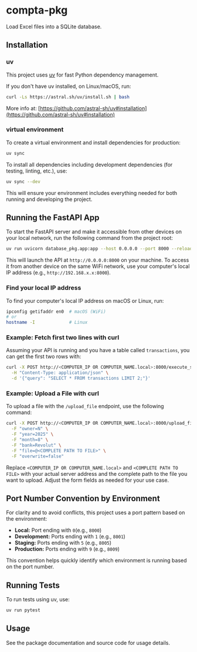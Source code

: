 # compta-pkg

Load Excel files into a SQLite database.

## Installation

### uv
This project uses [uv](https://github.com/astral-sh/uv) for fast Python dependency management.

If you don't have uv installed, on Linux/macOS, run:
```sh
curl -Ls https://astral.sh/uv/install.sh | bash
```
More info at:
[https://github.com/astral-sh/uv#installation](https://github.com/astral-sh/uv#installation)


### virtual environment
To create a virtual environment and install dependencies for production:

```sh
uv sync
```

To install all dependencies including development dependencies (for testing, linting, etc.), use:

```sh
uv sync --dev
```

This will ensure your environment includes everything needed for both running and developing the project.

## Running the FastAPI App

To start the FastAPI server and make it accessible from other devices on your local network, run the following command from the project root:

```bash
uv run uvicorn database_pkg.app:app --host 0.0.0.0 --port 8000 --reload
```

This will launch the API at `http://0.0.0.0:8000` on your machine. To access it from another device on the same WiFi network, use your computer's local IP address (e.g., `http://192.168.x.x:8000`).


### Find your local IP address

To find your computer's local IP address on macOS or Linux, run:

```bash
ipconfig getifaddr en0  # macOS (WiFi)
# or
hostname -I             # Linux
```

### Example: Fetch first two lines with curl

Assuming your API is running and you have a table called `transactions`, you can get the first two rows with:

```bash
curl -X POST http://<COMPUTER_IP OR COMPUTER_NAME.local>:8000/execute_sql \
  -H "Content-Type: application/json" \
  -d '{"query": "SELECT * FROM transactions LIMIT 2;"}'
```

### Example: Upload a File with curl


To upload a file with the `/upload_file` endpoint, use the following command:

```bash
curl -X POST http://<COMPUTER_IP OR COMPUTER_NAME.local>:8000/upload_file \
  -F "owner=N" \
  -F "year=2025" \
  -F "month=8" \
  -F "bank=Revolut" \
  -F "file=@<COMPLETE PATH TO FILE>" \
  -F "overwrite=false"
```

Replace `<COMPUTER_IP OR COMPUTER_NAME.local>` and `<COMPLETE PATH TO FILE>` with your actual server address and the complete path to the file you want to upload. Adjust the form fields as needed for your use case.


## Port Number Convention by Environment

For clarity and to avoid conflicts, this project uses a port pattern based on the environment:

- **Local:** Port ending with `0`(e.g., `8000`)
- **Development:** Ports ending with `1` (e.g., `8001`)
- **Staging:** Ports ending with `5` (e.g., `8005`)
- **Production:** Ports ending with `9` (e.g., `8009`)

This convention helps quickly identify which environment is running based on the port number. 

## Running Tests

To run tests using uv, use:
```sh
uv run pytest
```

## Usage

See the package documentation and source code for usage details.
